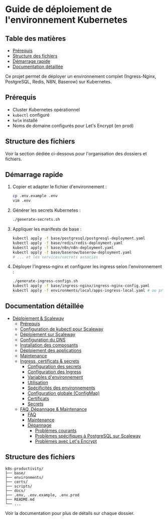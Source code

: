 # Guide de déploiement de l'environnement Kubernetes

## Table des matières
- [Prérequis](#prérequis)
- [Structure des fichiers](#structure-des-fichiers)
- [Démarrage rapide](#démarrage-rapide)
- [Documentation détaillée](#documentation-détaillée)

Ce projet permet de déployer un environnement complet (Ingress-Nginx, PostgreSQL, Redis, N8N, Baserow) sur Kubernetes.

## Prérequis

- Cluster Kubernetes opérationnel
- `kubectl` configuré
- `helm` installé
- Noms de domaine configurés pour Let's Encrypt (en prod)

## Structure des fichiers

Voir la section dédiée ci-dessous pour l'organisation des dossiers et fichiers.

## Démarrage rapide

1. Copier et adapter le fichier d'environnement :
   ```bash
   cp .env.example .env
   vim .env
   ```
2. Générer les secrets Kubernetes :
   ```bash
   ./generate-secrets.sh
   ```
3. Appliquer les manifests de base :
   ```bash
   kubectl apply -f base/postgresql/postgresql-deployment.yaml
   kubectl apply -f base/redis/redis-deployment.yaml
   kubectl apply -f base/n8n/n8n-deployment.yaml
   kubectl apply -f base/baserow/baserow-deployment.yaml
   # ... et les services/secrets associés
   ```
4. Déployer l'ingress-nginx et configurer les ingress selon l'environnement :
   ```bash
   ./generate-ingress-configs.sh
   kubectl apply -f base/ingress-nginx/ingress-nginx-config.yaml
   kubectl apply -f environments/local/apps-ingress-local.yaml # ou prod/staging
   ```

## Documentation détaillée

- [Déploiement & Scaleway](docs/deploiement-scaleway.md)
    - [Prérequis](docs/deploiement-scaleway.md#prérequis)
    - [Configuration de kubectl pour Scaleway](docs/deploiement-scaleway.md#configuration-de-kubectl-pour-scaleway)
    - [Déploiement sur Scaleway](docs/deploiement-scaleway.md#déploiement-sur-scaleway)
    - [Configuration du DNS](docs/deploiement-scaleway.md#configuration-du-dns)
    - [Installation des composants](docs/deploiement-scaleway.md#installation-des-composants)
    - [Déploiement des applications](docs/deploiement-scaleway.md#déploiement-des-applications)
    - [Maintenance](docs/deploiement-scaleway.md#maintenance)
  - [Ingress, certificats & secrets](docs/ingress-certificats-secrets.md)
    - [Configuration des secrets](docs/ingress-certificats-secrets.md#configuration-des-secrets)
    - [Configuration des Ingress](docs/ingress-certificats-secrets.md#configuration-des-ingress)
    - [Variables d'environnement](docs/ingress-certificats-secrets.md#variables-denvironnement)
    - [Utilisation](docs/ingress-certificats-secrets.md#utilisation)
    - [Spécificités des environnements](docs/ingress-certificats-secrets.md#spécificités-des-environnements)
    - [Configuration globale (ConfigMap)](docs/ingress-certificats-secrets.md#configuration-globale-configmap)
    - [Certificats](docs/ingress-certificats-secrets.md#certificats)
    - [Secrets](docs/ingress-certificats-secrets.md#secrets)
  - [FAQ, Dépannage & Maintenance](docs/faq-depannage-maintenance.md)
    - [FAQ](docs/faq-depannage-maintenance.md#faq)
    - [Maintenance](docs/faq-depannage-maintenance.md#maintenance)
    - [Dépannage](docs/faq-depannage-maintenance.md#dépannage)
      - [Problèmes courants](docs/faq-depannage-maintenance.md#problèmes-courants)
      - [Problèmes spécifiques à PostgreSQL sur Scaleway](docs/faq-depannage-maintenance.md#problèmes-spécifiques-à-postgresql-sur-scaleway)
      - [Problèmes avec Let's Encrypt](docs/faq-depannage-maintenance.md#problèmes-avec-lets-encrypt)
## Structure des fichiers

```
k8s-productivity/
├── base/
├── environments/
├── certs/
├── scripts/
├── docs/
├── .env, .env.example, .env.prod
├── README.md
└── ...
```

Voir la documentation pour plus de détails sur chaque dossier. 